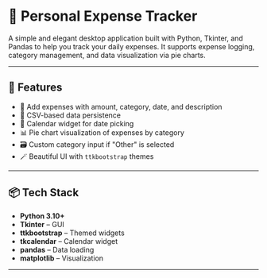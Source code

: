 # 💸 Personal Expense Tracker

A simple and elegant desktop application built with Python, Tkinter, and Pandas to help you track your daily expenses. It supports expense logging, category management, and data visualization via pie charts.

---

## 🚀 Features

- 🧾 Add expenses with amount, category, date, and description
- 📁 CSV-based data persistence
- 📅 Calendar widget for date picking
- 📊 Pie chart visualization of expenses by category
- 🗃️ Custom category input if "Other" is selected
- 🪄 Beautiful UI with `ttkbootstrap` themes

---

## 📦 Tech Stack

- **Python 3.10+**
- **Tkinter** – GUI
- **ttkbootstrap** – Themed widgets
- **tkcalendar** – Calendar widget
- **pandas** – Data loading
- **matplotlib** – Visualization

---
